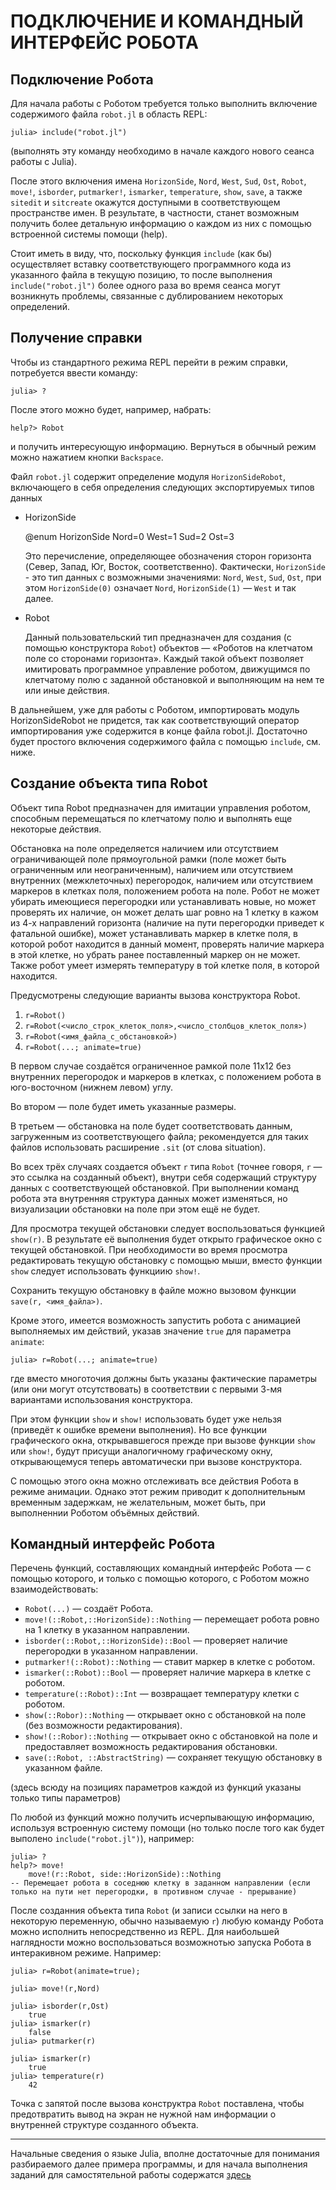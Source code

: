 # ПОДКЛЮЧЕНИЕ И КОМАНДНЫЙ ИНТЕРФЕЙС РОБОТА

## Подключение Робота

Для начала работы с Роботом требуется только выполнить включение содержимого файла `robot.jl` в область REPL:

    julia> include("robot.jl")

(выполнять эту команду необходимо в начале каждого нового сеанса работы с Julia).

После этого включения имена `HorizonSide`, `Nord`, `West`, `Sud`, `Ost`, `Robot`, `move!`, `isborder`, `putmarker!`, `ismarker`, `temperature`, `show`, `save`, а также `sitedit` и `sitcreate` окажутся доступными в соответствующем пространстве имен.  В результате, в частности, станет возможным получить более детальную информацию о каждом из них с помощью встроенной системы помощи (help).

Стоит иметь в виду, что, поскольку функция `include` (как бы) осуществляет вставку соответствующего программного кода из указанного файла в текущую позицию, то после выполнения `include("robot.jl")` более одного раза во время сеанса могут возникнуть проблемы, связанные с дублированием некоторых определений.

## Получение справки

Чтобы из стандартного режима REPL перейти в режим справки, потребуется ввести команду:

    julia> ?

После этого можно будет, например, набрать:

    help?> Robot

и получить интересующую информацию. Вернуться в обычный режим можно нажатием кнопки `Backspace`.


Файл `robot.jl` содержит определение модуля `HorizonSideRobot`, включающего в себя определения следующих экспортируемых типов данных

* HorizonSide

    @enum HorizonSide Nord=0 West=1 Sud=2 Ost=3

    Это перечисление, определяющее обозначения сторон горизонта (Cевер, Запад, Юг, Восток, соответственно). Фактически, `HorizonSide` - это тип данных с возможными значениями: `Nord`, `West`, `Sud`, `Ost`, при этом `HorizonSide(0)` означает `Nord`, `HorizonSide(1)` — `West` и так далее.

* Robot
  
    Данный пользовательский тип предназначен для создания (с помощью конструктора `Robot`) объектов — «Роботов на клетчатом поле со сторонами горизонта». Каждый такой объект позволяет имитировать программное управление роботом, движущимся по клетчатому полю с заданной обстановкой и выполняющим на нем те или иные действия.

В дальнейшем, уже для работы с Роботом, импортировать модуль HorizonSideRobot не придется, так как соответствующий оператор импортирования уже содержится в конце файла robot.jl. Достаточно будет простого включения содержимого файла с помощью `include`, см. ниже.

## Создание объекта типа Robot

Объект типа Robot предназначен для имитации управления роботом, способным перемещаться по клетчатому полю и выполнять еще некоторые действия.

Обстановка на поле определяется наличием или отсутствием ограничивающей поле прямоугольной рамки (поле может быть ограниченным или неограниченным), наличием или отсутствием внутренних (межклеточных) перегородок, наличием или отсутствием маркеров в клетках поля, положением робота на поле. Робот не может убирать имеющиеся перегородки или устанавливать новые, но может проверять их наличие, он может делать шаг ровно на 1 клетку в кажом из 4-х направлений горизонта (наличие на пути перегородки приведет к фатальной ошибке), может устанавливать маркер в клетке поля, в которой робот находится в данный момент, проверять наличие маркера в этой клетке, но убрать ранее поставленный маркер он не может. Также робот умеет измерять температуру в той клетке поля, в которой находится.

Предусмотрены следующие варианты вызова конструктора Robot.

1. `r=Robot()`
2. `r=Robot(<число_строк_клеток_поля>,<число_столбцов_клеток_поля>)`
3. `r=Robot(<имя_файла_с_oбстановкой>)`
4. `r=Robot(...; animate=true)`

В первом случае создаётся ограниченное рамкой поле 11x12 без внутренних перегородок и маркеров в клетках, с положением робота в юго-восточном (нижнем левом) углу.

Во втором — поле будет иметь указанные размеры.

В третьем — обстановка на поле будет соответствовать данным, загруженным из соответствующего файла; рекомендуется для таких файлов использовать расширение `.sit` (от слова situation).

Во всех трёх случаях создается объект `r` типа `Robot` (точнее говоря, `r` — это ссылка на созданный объект), внутри себя содержащий структуру данных с соответствующей обстановкой. При выполнении команд робота эта внутренняя структура данных может изменяться, но визуализации обстановки на поле при этом ещё не будет.

Для просмотра текущей обстановки следует воспользоваться функцией `show(r)`. В результате её выполнения будет открыто графическое окно с текущей обстановкой. При необходимости во время просмотра редактировать текущую обстановку с помощью мыши, вместо функции `show` следует использовать функциию `show!`.

Сохранить текущую обстановку в файле можно вызовом функции `save(r, <имя_файла>)`.

Кроме этого, имеется возможность запустить робота с анимацией выполняемых им действий, указав значение `true` для параметра `animate`:  

    julia> r=Robot(...; animate=true)

где вместо многоточия должны быть указаны фактические параметры (или они могут отсутствовать) в соответствии с первыми 3-мя вариантами использования конструктора. 

При этом функции `show` и `show!` использовать будет уже нельзя (приведёт к ошибке времени выполнения). Но все функции графического окна, открывавшегося прежде при вызове функции `show` или `show!`, будут присущи аналогичному графическому окну, открывающемуся теперь автоматически при вызове конструктора.

С помощью этого окна можно отслеживать все действия Робота в режиме анимации. Однако этот режим приводит к дополнительным временным задержкам, не желательным, может быть, при выполненнии Роботом объёмных действий.

## Командный интерфейс Робота

Перечень функций, составляющих командный интерфейс Робота — с помощью которого, и только с помощью которого, с Роботом можно взаимодействовать:

- `Robot(...)` — создаёт Робота.
- `move!(::Robot,::HorizonSide)::Nothing` — перемещает робота ровно на 1 клетку в указанном направлении.
- `isborder(::Robot,::HorizonSide)::Bool` — проверяет наличие перегородки в указанном направлении.
- `putmarker!(::Robot)::Nothing` — ставит маркер в клетке с роботом.
- `ismarker(::Robot)::Bool` — проверяет наличие маркера в клетке с роботом.
- `temperature(::Robot)::Int` — возвращает температуру клетки с роботом.
- `show(::Robor)::Nothing` — открывает окно с обстановкой на поле (без возможности редактирования).
- `show!(::Robor)::Nothing` — открывает окно с обстановкой на поле и предоставляет возможность редактирования обстановки.
- `save(::Robot, ::AbstractString)` — сохраняет текущую обстановку в указанном файле.

(здесь всюду на позициях параметров каждой из функций указаны только типы параметров)

По любой из функций можно получить исчерпывающую информацию, используя встроенную систему помощи (но только после того как будет выполено `include("robot.jl")`), например:

    julia> ?
    help?> move!
        move!(r::Robot, side::HorizonSide)::Nothing
    -- Перемещает робота в соседнюю клетку в заданном направлении (если только на пути нет перегoродки, в противном случае - прерывание)

После созданния объекта типа `Robot` (и записи ссылки на него в некоторую переменную, обычно называемую `r`) любую команду Робота можно исполнить непосредственно из REPL. Для наибольшей наглядности можно воспользоваться возможнотью запуска Робота в интеракивном режиме. Например:

    julia> r=Robot(animate=true);
    
    julia> move!(r,Nord)
    
    julia> isborder(r,Ost)
        true
    julia> ismarker(r)
        false
    julia> putmarker(r)
    
    julia> ismarker(r)
        true
    julia> temperature(r)
        42

Точка с запятой после вызова конструктра `Robot` поставлена, чтобы предотвратить вывод на экран не нужной нам информации о внутренней структуре созданного объекта.

--------------------------------------------------------

Начальные сведения о языке Julia, вполне достаточные для понимания разбираемого далее примера программы, и для начала выполнения заданий для самостятельной работы содержатся [здесь](language.md)
